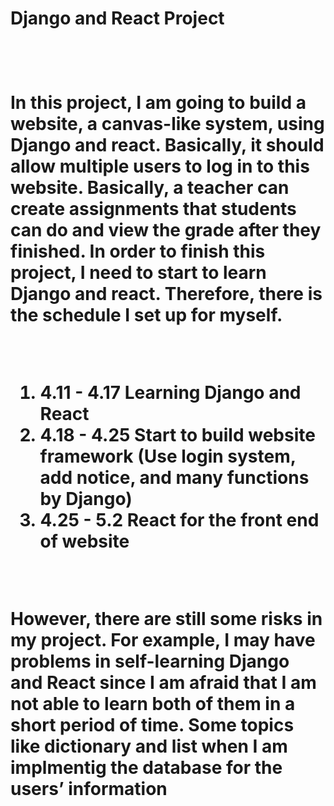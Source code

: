 <h1>Django and React Project<h1>
<br>
<p>In this project, I am going to build a website, a canvas-like system, using Django and react. Basically, it should allow multiple users to log in to this website. Basically, a teacher can create assignments that students can do and view the grade after they finished. In order to finish this project, I need to start to learn Django and react. Therefore, there is the schedule I set up for myself.<p>
<br>


<ol>
    <li>4.11 - 4.17 Learning Django and React</li>
    <li>4.18 - 4.25 Start to build website framework (Use login system, add notice, and many functions by Django)</li>
    <li>4.25 - 5.2 React for the front end of website</li>
</ol>
<br>

<p>However, there are still some risks in my project. For example, I may have problems in self-learning Django and React since I am afraid that I am not able to learn both of them in a short period of time. Some topics like dictionary and list when I am implmentig the database for the users’ information<p>
